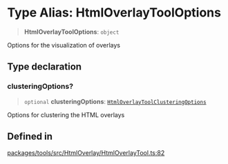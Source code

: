# Type Alias: HtmlOverlayToolOptions

> **HtmlOverlayToolOptions**: `object`

Options for the visualization of overlays

## Type declaration

### clusteringOptions?

> `optional` **clusteringOptions**: [`HtmlOverlayToolClusteringOptions`](HtmlOverlayToolClusteringOptions.md)

Options for clustering the HTML overlays

## Defined in

[packages/tools/src/HtmlOverlay/HtmlOverlayTool.ts:82](https://github.com/cognitedata/reveal/blob/3aaed3491dba3f4ba9ecd87f495d35383cc73a1d/viewer/packages/tools/src/HtmlOverlay/HtmlOverlayTool.ts#L82)
